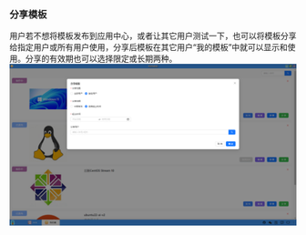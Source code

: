 ### 分享模板
用户若不想将模板发布到应用中心，或者让其它用户测试一下，也可以将模板分享给指定用户或所有用户使用，分享后模板在其它用户“我的模板”中就可以显示和使用。分享的有效期也可以选择限定或长期两种。
![alt text](../help_picture/03_mytemplate09.png)